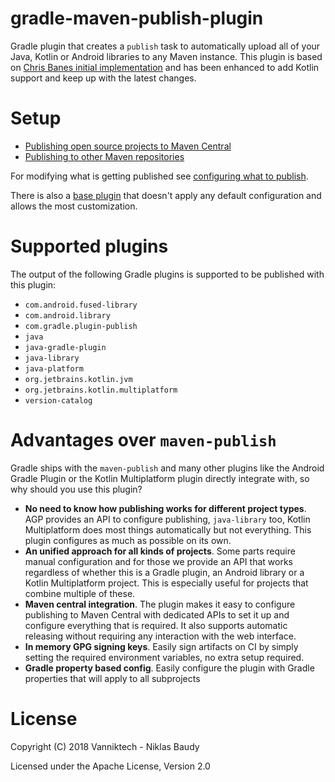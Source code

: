 # gradle-maven-publish-plugin

Gradle plugin that creates a `publish` task to automatically upload all of your Java, Kotlin or Android
libraries to any Maven instance. This plugin is based on [Chris Banes initial implementation](https://github.com/chrisbanes/gradle-mvn-push)
and has been enhanced to add Kotlin support and keep up with the latest changes.

# Setup

- [Publishing open source projects to Maven Central](https://vanniktech.github.io/gradle-maven-publish-plugin/central/)
- [Publishing to other Maven repositories](https://vanniktech.github.io/gradle-maven-publish-plugin/other/)

For modifying what is getting published see [configuring what to publish](https://vanniktech.github.io/gradle-maven-publish-plugin/what/).

There is also a [base plugin](https://vanniktech.github.io/gradle-maven-publish-plugin/base/) that doesn't apply any
default configuration and allows the most customization.

# Supported plugins

The output of the following Gradle plugins is supported to be published with this plugin:

- `com.android.fused-library`
- `com.android.library`
- `com.gradle.plugin-publish`
- `java`
- `java-gradle-plugin`
- `java-library`
- `java-platform`
- `org.jetbrains.kotlin.jvm`
- `org.jetbrains.kotlin.multiplatform`
- `version-catalog`

# Advantages over `maven-publish`

Gradle ships with the `maven-publish` and many other plugins like the Android Gradle Plugin or the Kotlin Multiplatform
plugin directly integrate with, so why should you use this plugin?

- **No need to know how publishing works for different project types**. AGP provides an API to configure publishing,
  `java-library` too, Kotlin Multiplatform does most things automatically but not everything. This plugin configures
  as much as possible on its  own.
- **An unified approach for all kinds of projects**. Some parts require manual configuration and for those we provide an API
  that works regardless of whether this is a Gradle plugin, an Android library or a Kotlin Multiplatform project. This
  is especially useful for projects that combine multiple of these.
- **Maven central integration**. The plugin makes it easy to configure publishing to Maven Central with dedicated
  APIs to set it up and configure everything that is required. It also supports automatic releasing without requiring
  any interaction with the web interface.
- **In memory GPG signing keys**. Easily sign artifacts on CI by simply setting the required environment variables,
  no extra setup required.
- **Gradle property based config**. Easily configure the plugin with Gradle properties that will apply to all
  subprojects

# License

Copyright (C) 2018 Vanniktech - Niklas Baudy

Licensed under the Apache License, Version 2.0
